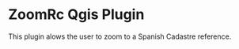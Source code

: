 ZoomRc Qgis Plugin
==================

This plugin alows the user to zoom to a Spanish Cadastre reference.

